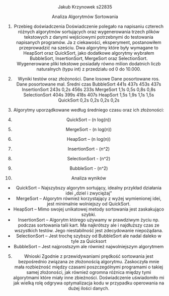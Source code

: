 <header>Jakub Krzynowek s22835<header>

<h>Analiza Algorytmów Sortowania<h>
  
1. Przebieg doświadczenia
Doświadczenie polegało na napisaniu czterech różnych algorytmów sortujących oraz
wygenerowania trzech plików tekstowych z danymi wejściowymi potrzebnymi do testowania napisanych
programów. Ja z ciekawości, eksperyment, postanowiłem przeprowadzić na sześciu.
Dwa algorytmy które były wymagane to HeapSort oraz QuickSort, jako dodatkowe algorytmy
wybrałem BubbleSort, InsertionSort, MergeSort oraz SelectionSort. Wygenerowane pliki tekstowe posiadały
równo milion dodatnich liczb naturalnych (typu int) z przedziału od 0 do 10.000.
  
2. Wyniki testów oraz złożoności.
Dane losowe Dane posortowane ros. Dane posortowane mal. Średni czas
BubbleSort 441s 437s 453s 437s
InsertionSort 243s 0,2s 456s 233s
MergeSort 1,1s 0,5s 0,8s 0,8s
SelectionSort 404s 399s 418s 407s
HeapSort 1,5s 1,9s 1,1s 1,5s
QuickSort 0,2s 0,2s 0,2s 0,2s
  
3. Algorytmy uporządkowane według średniego czasu oraz ich złożoności:
1. QuickSort – (n log(n))
1. MergeSort - (n log(n))
2. HeapSort – (n log(n))
3. InsertionSort - (n^2)
4. SelectionSort - (n^2)
5. BubbleSort - (n^2)
  
4. Analiza wyników
- QuickSort – Najszybszy algorytm sortujący, idealny przykład działania idei „dziel i zwyciężaj”
- MergeSort – Algorytm również korzystający z wyżej wymienionej idei, jest minimalnie wolniejszy od
QuickSort.
- HeapSort – Mimo swojej unikatowej metody sortowania jest zaskakująco szybki.
- InsertionSort – Algorytm którego używamy w prawdziwym życiu np. podczas sortowania talii kart. Ma
najkrótszy ale i najdłuższy czas ze wszystkich testów. Jego niestabilność jest zdecydowanie niepożądana.
- SelectionSort – Jest trochę szybszy od BubbleSort ale nadal daleko w tyle za Quicksort
- BubbleSort – Jest najprostszym ale również najwolniejszym algorytmem
  
5. Wnioski
Zgodnie z przewidywaniami prędkość sortowania jest bezpośrednio związana ze złożonością
algorytmu. Zaskoczyła mnie mała rozbieżność między czasami poszczególnymi programami o takiej samej
złożoności, jak również ogromna różnica między tymi algorytmami które miały inne zbieżności.
Doświadczenie uświadomiło mi jak wielką rolę odgrywa optymalizacja kodu w przypadku operowania na
dużej ilości danych.
